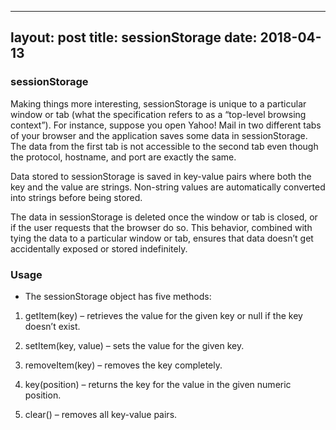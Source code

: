 

---
layout: post 
title: sessionStorage
date: 2018-04-13
---

### sessionStorage


Making things more interesting, sessionStorage is unique to a particular window or tab (what the specification refers to as a “top-level browsing context”). For instance, suppose you open Yahoo! Mail in two different tabs of your browser and the application saves some data in sessionStorage. The data from the first tab is not accessible to the second tab even though the protocol, hostname, and port are exactly the same.

Data stored to sessionStorage is saved in key-value pairs where both the key and the value are strings. Non-string values are automatically converted into strings before being stored.

The data in sessionStorage is deleted once the window or tab is closed, or if the user requests that the browser do so. This behavior, combined with tying the data to a particular window or tab, ensures that data doesn’t get accidentally exposed or stored indefinitely.

### Usage

* The sessionStorage object has five methods:

1. getItem(key) – retrieves the value for the given key or null if the key doesn’t exist.

2. setItem(key, value) – sets the value for the given key.

3. removeItem(key) – removes the key completely.

4. key(position) – returns the key for the value in the given numeric position.

5. clear() – removes all key-value pairs.


